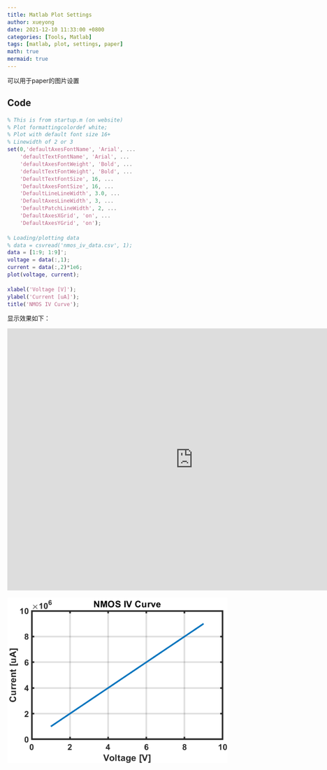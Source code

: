 ```yaml
---
title: Matlab Plot Settings
author: xueyong
date: 2021-12-10 11:33:00 +0800
categories: [Tools, Matlab]
tags: [matlab, plot, settings, paper]
math: true
mermaid: true
---
```


可以用于paper的图片设置
## Code
```matlab
% This is from startup.m (on website)
% Plot formattingcolordef white;
% Plot with default font size 16+
% Linewidth of 2 or 3
set(0,'defaultAxesFontName', 'Arial', ...
    'defaultTextFontName', 'Arial', ...
    'defaultAxesFontWeight', 'Bold', ...
    'defaultTextFontWeight', 'Bold', ...
    'DefaultTextFontSize', 16, ...
    'DefaultAxesFontSize', 16, ...
    'DefaultLineLineWidth', 3.0, ...
    'DefaultAxesLineWidth', 3, ...
    'DefaultPatchLineWidth', 2, ...
    'DefaultAxesXGrid', 'on', ...
    'DefaultAxesYGrid', 'on');

% Loading/plotting data
% data = csvread('nmos_iv_data.csv', 1);
data = [1:9; 1:9]';
voltage = data(:,1);
current = data(:,2)*1e6;
plot(voltage, current);

xlabel('Voltage [V]');
ylabel('Current [uA]');
title('NMOS IV Curve');
```


显示效果如下：
<center><embed src="https://raw.githubusercontent.com/ntuzxy/ntuzxy.github.io/master/assets/figs/matlab/matlab_plot_settings.pdf" width="850" height="600"></center>

![](https://raw.githubusercontent.com/ntuzxy/ntuzxy.github.io/master/assets/figs/matlab/matlab_plot_settings.png)






